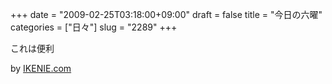 +++
date = "2009-02-25T03:18:00+09:00"
draft = false
title = "今日の六曜"
categories = ["日々"]
slug = "2289"
+++

これは便利
<script type="text/javascript" src="http://roku-you.com/over.php" charset="utf-8"></script>
by <a href="http://ikenie.com" target="_blank">IKENIE.com</a>
